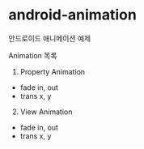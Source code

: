 # android-animation
안드로이드 애니메이션 예제

Animation 목록
1. Property Animation
 - fade in, out
 - trans x, y
2. View Animation
 - fade in, out
 - trans x, y